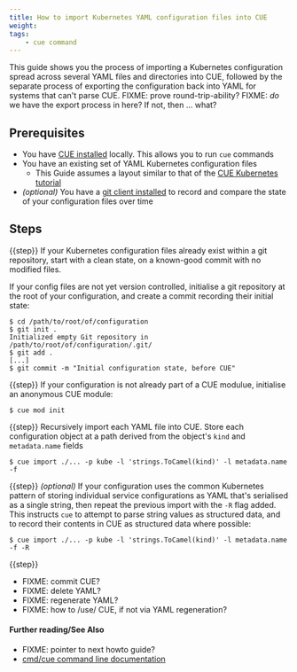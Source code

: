 ```yaml
---
title: How to import Kubernetes YAML configuration files into CUE
weight:
tags:
    - cue command
---
```


This guide shows you the process of importing a Kubernetes configuration spread
across several YAML files and directories into CUE, followed by the separate
process of exporting the configuration back into YAML for systems that can't
parse CUE. FIXME: prove round-trip-ability? FIXME: *do* we have the export process in here? If not, then ... what?

## Prerequisites

- You have [CUE installed](https://cuelang.org/docs/install/) locally. This
  allows you to run `cue` commands
- You have an existing set of YAML Kubernetes configuration files
  - This Guide assumes a layout similar to that of the
    [CUE Kubernetes tutorial](https://github.com/cue-lang/cue/tree/f681271a38ec9e13d3a4c7ed2641267f0aabaa75/doc/tutorial/kubernetes#the-given-data-set)
- *(optional)* You have a [git client installed](https://git-scm.com/downloads)
  to record and compare the state of your configuration files over time

## Steps

{{step}}
If your Kubernetes configuration files already exist within a git repository,
start with a clean state, on a known-good commit with no modified files.

If your config files are not yet version controlled, initialise a git
repository at the root of your configuration, and create a commit recording
their initial state:

```console
$ cd /path/to/root/of/configuration
$ git init .
Initialized empty Git repository in /path/to/root/of/configuration/.git/
$ git add .
[...]
$ git commit -m "Initial configuration state, before CUE"
```

{{step}}
If your configuration is not already part of a CUE modulue, initialise an
anonymous CUE module:

```console
$ cue mod init
```

{{step}}
Recursively import each YAML file into CUE. Store each configuration object at
a path derived from the object's `kind` and `metadata.name` fields

```console
$ cue import ./... -p kube -l 'strings.ToCamel(kind)' -l metadata.name -f
```

{{step}}
*(optional)* If your configuration uses the common Kubernetes pattern of
storing individual service configurations as YAML that's serialised as a single
string, then repeat the previous import with the `-R` flag added. This
instructs `cue` to attempt to parse string values as structured data, and to
record their contents in CUE as structured data where possible:

```console
$ cue import ./... -p kube -l 'strings.ToCamel(kind)' -l metadata.name -f -R
```

{{step}}
- FIXME: commit CUE?
- FIXME: delete YAML?
- FIXME: regenerate YAML?
- FIXME: how to /use/ CUE, if not via YAML regeneration?

#### Further reading/See Also

- FIXME: pointer to next howto guide?
- [cmd/cue command line documentation](https://cue.googlesource.com/cue/+/refs/tags/v0.2.0/doc/cmd/cue.md)

